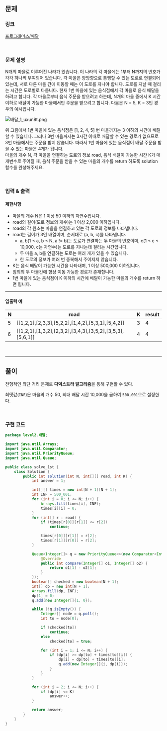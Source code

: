 ## 문제

### 링크

[프로그래머스/배달](https://school.programmers.co.kr/learn/courses/30/lessons/12978)

<br>

### 문제 설명

N개의 마을로 이루어진 나라가 있습니다. 이 나라의 각 마을에는 1부터 N까지의 번호가 각각 하나씩 부여되어 있습니다. 각 마을은 양방향으로 통행할 수 있는 도로로 연결되어 있는데, 서로 다른 마을 간에 이동할 때는 이 도로를 지나야 합니다. 도로를 지날 때 걸리는 시간은 도로별로 다릅니다. 현재 1번 마을에 있는 음식점에서 각 마을로 음식 배달을 하려고 합니다. 각 마을로부터 음식 주문을 받으려고 하는데, N개의 마을 중에서 K 시간 이하로 배달이 가능한 마을에서만 주문을 받으려고 합니다. 다음은 N = 5, K = 3인 경우의 예시입니다.

![배달_1_uxun8t.png](https://grepp-programmers.s3.ap-northeast-2.amazonaws.com/files/production/d7779d88-084c-4ffa-ae9f-2a42f97d3bbf/%E1%84%87%E1%85%A2%E1%84%83%E1%85%A1%E1%86%AF_1_uxun8t.png)

위 그림에서 1번 마을에 있는 음식점은 [1, 2, 4, 5] 번 마을까지는 3 이하의 시간에 배달할 수 있습니다. 그러나 3번 마을까지는 3시간 이내로 배달할 수 있는 경로가 없으므로 3번 마을에서는 주문을 받지 않습니다. 따라서 1번 마을에 있는 음식점이 배달 주문을 받을 수 있는 마을은 4개가 됩니다.  
마을의 개수 N, 각 마을을 연결하는 도로의 정보 road, 음식 배달이 가능한 시간 K가 매개변수로 주어질 때, 음식 주문을 받을 수 있는 마을의 개수를 return 하도록 solution 함수를 완성해주세요.

<br>

### 입력 & 출력

#### 제한사항

- 마을의 개수 N은 1 이상 50 이하의 자연수입니다.
- road의 길이(도로 정보의 개수)는 1 이상 2,000 이하입니다.
- road의 각 원소는 마을을 연결하고 있는 각 도로의 정보를 나타냅니다.
- road는 길이가 3인 배열이며, 순서대로 (a, b, c)를 나타냅니다.
    - a, b(1 ≤ a, b ≤ N, a != b)는 도로가 연결하는 두 마을의 번호이며, c(1 ≤ c ≤ 10,000, c는 자연수)는 도로를 지나는데 걸리는 시간입니다.
    - 두 마을 a, b를 연결하는 도로는 여러 개가 있을 수 있습니다.
    - 한 도로의 정보가 여러 번 중복해서 주어지지 않습니다.
- K는 음식 배달이 가능한 시간을 나타내며, 1 이상 500,000 이하입니다.
- 임의의 두 마을간에 항상 이동 가능한 경로가 존재합니다.
- 1번 마을에 있는 음식점이 K 이하의 시간에 배달이 가능한 마을의 개수를 return 하면 됩니다.

---

#### 입출력 예

|N|road|K|result|
|---|---|---|---|
|5|[[1,2,1],[2,3,3],[5,2,2],[1,4,2],[5,3,1],[5,4,2]]|3|4|
|6|[[1,2,1],[1,3,2],[2,3,2],[3,4,3],[3,5,2],[3,5,3],[5,6,1]]|4|4|

<br>

---

## 풀이

전형적인 최단 거리 문제로 <b>다익스트라 알고리즘</b>을 통해 구현할 수 있다.  

최댓값(`INF`)은 마을의 개수 50, 최대 배달 시간 10,000을 곱하여 `500,001`으로 설정한다.

<br>

### 구현 코드

```java
package level2.배달;

import java.util.Arrays;
import java.util.Comparator;
import java.util.PriorityQueue;
import java.util.Queue;

public class solve_1st {
    class Solution {
        public int solution(int N, int[][] road, int K) {
            int answer = 1;

            int[][] times = new int[N + 1][N + 1];
            int INF = 500_001;
            for (int i = 0; i <= N; i++) {
                Arrays.fill(times[i], INF);
                times[i][i] = 0;
            }
            for (int[] r : road) {
                if (times[r[0]][r[1]] <= r[2])
                    continue;

                times[r[0]][r[1]] = r[2];
                times[r[1]][r[0]] = r[2];
            }

            Queue<Integer[]> q = new PriorityQueue<>(new Comparator<Integer[]>(){
                @Override
                public int compare(Integer[] o1, Integer[] o2) {
                    return o1[1] - o2[1];
                }
            });
            boolean[] checked = new boolean[N + 1];
            int[] dp = new int[N + 1];
            Arrays.fill(dp, INF);
            dp[1] = 0;
            q.add(new Integer[]{1, 0});

            while (!q.isEmpty()) {
                Integer[] node = q.poll();
                int to = node[0];

                if (checked[to])
                    continue;
                else
                    checked[to] = true;

                for (int i = 1; i <= N; i++) {
                    if (dp[i] >= dp[to] + times[to][i]) {
                        dp[i] = dp[to] + times[to][i];
                        q.add(new Integer[]{i, dp[i]});
                    }
                }
            }

            for (int i = 2; i <= N; i++) {
                if (dp[i] <= K)
                    answer++;
            }

            return answer;
        }
    }
}
```